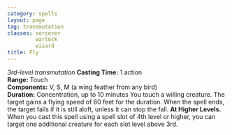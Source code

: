 ```yaml
---
category: spells
layout: page
tag: transmutation
classes: sorcerer
         warlock
         wizard
title: Fly 
---
```

_3rd-level transmutation_ 
**Casting Time:** 1 action    
**Range:** Touch    
**Components:** V, S, M (a wing feather from any bird)    
**Duration:** Concentration, up to 10 minutes 
You touch a willing creature. The target gains a flying speed of 60 feet for the duration. When the spell ends, the target falls if it is still aloft, unless it can stop the fall. 
**At Higher Levels.** When you cast this spell using a spell slot of 4th level or higher, you can target one additional creature for each slot level above 3rd. 